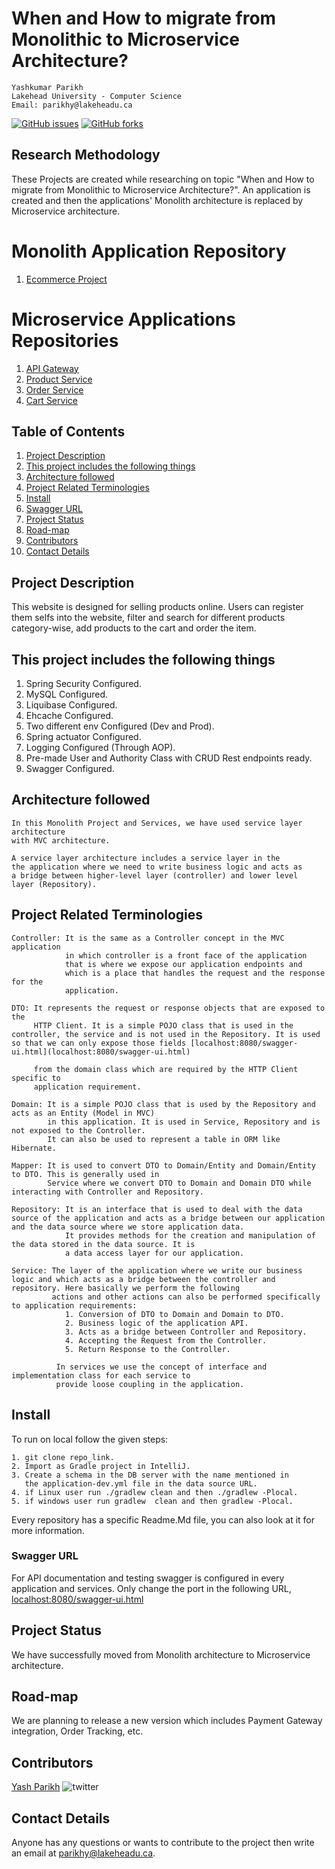 # When and How to migrate from Monolithic to Microservice Architecture?
    Yashkumar Parikh
    Lakehead University - Computer Science
    Email: parikhy@lakeheadu.ca
    
    
[![GitHub issues](https://img.shields.io/github/issues/Research-Methedolgy-Project/Readme-File)](https://github.com/Research-Methedolgy-Project/Readme-File/issues) [![GitHub forks](https://img.shields.io/github/forks/Research-Methedolgy-Project/Readme-File)](https://github.com/Research-Methedolgy-Project/Readme-File/network)

## Research Methodology 

These Projects are created while researching on topic "When and How to migrate from Monolithic to Microservice Architecture?". An application is created and then the applications' Monolith architecture is replaced by Microservice architecture. 

# Monolith Application Repository
1. [Ecommerce Project](https://github.com/Research-Methedolgy-Project/Ecommerce_Project)

# Microservice Applications Repositories
1. [API Gateway](https://github.com/Research-Methedolgy-Project/Api_Gateway)
2. [Product Service](https://github.com/Research-Methedolgy-Project/Product_Service)
3. [Order Service](https://github.com/Research-Methedolgy-Project/Order_Service)
4. [Cart Service](https://github.com/Research-Methedolgy-Project/Cart_Service)

## Table of Contents

1. [Project Description](#project-description)
2. [This project includes the following things](#this-project-includes-the-following-things)
3. [Architecture followed](#architecture-followed)
4. [Project Related Terminologies](#project-related-terminologies)
5. [Install](#install)
6. [Swagger URL](#swagger-url)
7. [Project Status](#project-status)
8. [Road-map](#road-map)
9. [Contributors](#contributors)
10. [Contact Details](#contact-details)


## Project Description

This website is designed for selling products online. Users can register them selfs into the website, filter and search for different products category-wise, add products to the cart and order the item. 

## This project includes the following things
1. Spring Security Configured.
2. MySQL Configured.
3. Liquibase Configured.
4. Ehcache Configured.
5. Two different env Configured (Dev and Prod).
6. Spring actuator Configured.
7. Logging Configured (Through AOP).
8. Pre-made User and Authority Class with CRUD Rest endpoints ready.
9. Swagger Configured.

## Architecture followed
    
    In this Monolith Project and Services, we have used service layer architecture
    with MVC architecture. 
    
    A service layer architecture includes a service layer in the
    the application where we need to write business logic and acts as
    a bridge between higher-level layer (controller) and lower level
    layer (Repository).
    
## Project Related Terminologies
    
    Controller: It is the same as a Controller concept in the MVC application 
                in which controller is a front face of the application 
                that is where we expose our application endpoints and
                which is a place that handles the request and the response for the 
                application.
                
    DTO: It represents the request or response objects that are exposed to the 
         HTTP Client. It is a simple POJO class that is used in the controller, the service and is not used in the Repository. It is used so that we can only expose those fields [localhost:8080/swagger-ui.html](localhost:8080/swagger-ui.html)

         from the domain class which are required by the HTTP Client specific to 
         application requirement.
         
    Domain: It is a simple POJO class that is used by the Repository and acts as an Entity (Model in MVC)
            in this application. It is used in Service, Repository and is not exposed to the Controller.
            It can also be used to represent a table in ORM like Hibernate.
            
    Mapper: It is used to convert DTO to Domain/Entity and Domain/Entity to DTO. This is generally used in
            Service where we convert DTO to Domain and Domain DTO while interacting with Controller and Repository.
         
    Repository: It is an interface that is used to deal with the data source of the application and acts as a bridge between our application and the data source where we store application data.
                It provides methods for the creation and manipulation of the data stored in the data source. It is 
                a data access layer for our application.
    
    Service: The layer of the application where we write our business logic and which acts as a bridge between the controller and repository. Here basically we perform the following 
             actions and other actions can also be performed specifically to application requirements:
                1. Conversion of DTO to Domain and Domain to DTO.
                2. Business logic of the application API.
                3. Acts as a bridge between Controller and Repository.
                4. Accepting the Request from the Controller.
                5. Return Response to the Controller.
                
              In services we use the concept of interface and implementation class for each service to
              provide loose coupling in the application.
              
              
              
## Install

To run on local follow the given steps:

    1. git clone repo_link.
    2. Import as Gradle project in IntelliJ.
    3. Create a schema in the DB server with the name mentioned in 
       the application-dev.yml file in the data source URL.
    4. if Linux user run ./gradlew clean and then ./gradlew -Plocal.
    5. if windows user run gradlew  clean and then gradlew -Plocal.
    
Every repository has a specific Readme.Md file, you can also look at it for more information.  

### Swagger URL

For API documentation and testing swagger is configured in every application and services. Only change the port in the following URL,
[localhost:8080/swagger-ui.html](http:\\localhost:8080/swagger-ui.html)


## Project Status
We have successfully moved from Monolith architecture to Microservice architecture.


## Road-map
We are planning to release a new version which includes Payment Gateway integration, Order Tracking, etc. 

## Contributors

[Yash Parikh](https://github.com/yparikh8036)  ![twitter](https://img.shields.io/twitter/follow/parikh_y?style=social)


## Contact Details

Anyone has any questions or wants to contribute to the project then write an email at parikhy@lakeheadu.ca.
